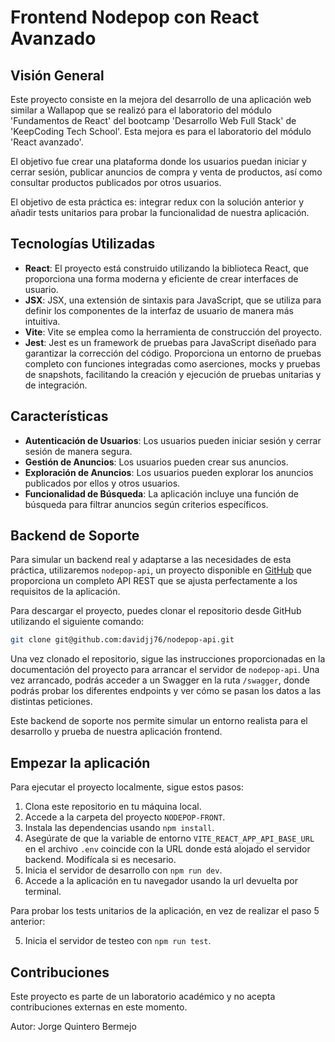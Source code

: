 # Frontend Nodepop con React Avanzado

## Visión General

Este proyecto consiste en la mejora del desarrollo de una aplicación web similar a Wallapop que se realizó para el laboratorio del módulo 'Fundamentos de React' del bootcamp 'Desarrollo Web Full Stack' de 'KeepCoding Tech School'. Esta mejora es para el laboratorio del módulo 'React avanzado'.

El objetivo fue crear una plataforma donde los usuarios puedan iniciar y cerrar sesión, publicar anuncios de compra y venta de productos, así como consultar productos publicados por otros usuarios.

El objetivo de esta práctica es: integrar redux con la solución anterior y añadir tests unitarios para probar la funcionalidad de nuestra aplicación.

## Tecnologías Utilizadas

- **React**: El proyecto está construido utilizando la biblioteca React, que proporciona una forma moderna y eficiente de crear interfaces de usuario.
- **JSX**: JSX, una extensión de sintaxis para JavaScript, que se utiliza para definir los componentes de la interfaz de usuario de manera más intuitiva.
- **Vite**: Vite se emplea como la herramienta de construcción del proyecto.
- **Jest**: Jest es un framework de pruebas para JavaScript diseñado para garantizar la corrección del código. Proporciona un entorno de pruebas completo con funciones integradas como aserciones, mocks y pruebas de snapshots, facilitando la creación y ejecución de pruebas unitarias y de integración.

## Características

- **Autenticación de Usuarios**: Los usuarios pueden iniciar sesión y cerrar sesión de manera segura.
- **Gestión de Anuncios**: Los usuarios pueden crear sus anuncios.
- **Exploración de Anuncios**: Los usuarios pueden explorar los anuncios publicados por ellos y otros usuarios.
- **Funcionalidad de Búsqueda**: La aplicación incluye una función de búsqueda para filtrar anuncios según criterios específicos.

## Backend de Soporte

Para simular un backend real y adaptarse a las necesidades de esta práctica, utilizaremos `nodepop-api`, un proyecto disponible en [GitHub](https://github.com/davidjj76/nodepop-api) que proporciona un completo API REST que se ajusta perfectamente a los requisitos de la aplicación.

Para descargar el proyecto, puedes clonar el repositorio desde GitHub utilizando el siguiente comando:

```bash
git clone git@github.com:davidjj76/nodepop-api.git
```

Una vez clonado el repositorio, sigue las instrucciones proporcionadas en la documentación del proyecto para arrancar el servidor de `nodepop-api`. Una vez arrancado, podrás acceder a un Swagger en la ruta `/swagger`, donde podrás probar los diferentes endpoints y ver cómo se pasan los datos a las distintas peticiones.

Este backend de soporte nos permite simular un entorno realista para el desarrollo y prueba de nuestra aplicación frontend.

## Empezar la aplicación

Para ejecutar el proyecto localmente, sigue estos pasos:

1. Clona este repositorio en tu máquina local.
2. Accede a la carpeta del proyecto `NODEPOP-FRONT`.
3. Instala las dependencias usando `npm install`.
4. Asegúrate de que la variable de entorno `VITE_REACT_APP_API_BASE_URL` en el archivo `.env` coincide con la URL donde está alojado el servidor backend. Modifícala si es necesario.
5. Inicia el servidor de desarrollo con `npm run dev`.
6. Accede a la aplicación en tu navegador usando la url devuelta por terminal.

Para probar los tests unitarios de la aplicación, en vez de realizar el paso 5 anterior:

5. Inicia el servidor de testeo con `npm run test`.

## Contribuciones

Este proyecto es parte de un laboratorio académico y no acepta contribuciones externas en este momento.

Autor: Jorge Quintero Bermejo
